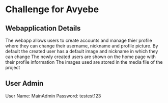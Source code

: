 # Challenge for Avyebe
## Webapplication Details
The webapp allows users to create accounts and manage thier profile where they can change their username, nickname and profile picture.
By default the created user has a default image and nickname in which they can change
The newly created users are shown on the home page with their profile information
The images used are stored in the media file of the project 

## User Admin
User Name: MainAdmin
Password: testest123
